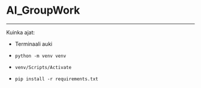 # AI_GroupWork

***
Kuinka ajat:

- Terminaali auki

- ```python -m venv venv```

- ```venv/Scripts/Activate```

- ```pip install -r requirements.txt```
